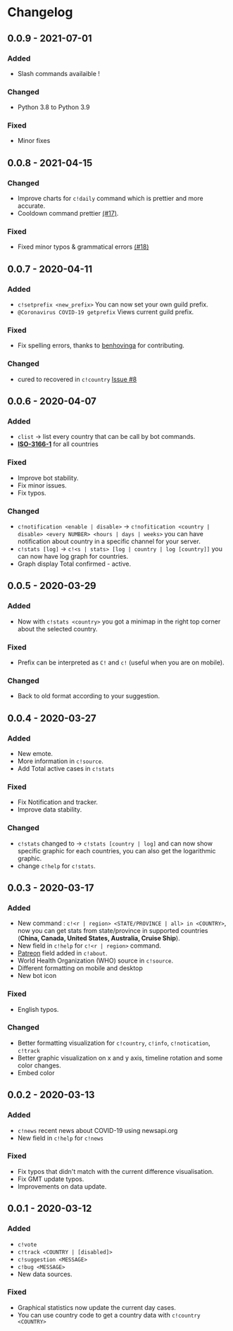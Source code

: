 # Changelog

## 0.0.9 - 2021-07-01

### Added

- Slash commands availaible !

### Changed

- Python 3.8 to Python 3.9

### Fixed

- Minor fixes

## 0.0.8 - 2021-04-15

### Changed

- Improve charts for `c!daily` command which is prettier and more accurate.
- Cooldown command prettier [(#17)](https://github.com/takitsu21/covid-19-tracker/pull/17).

### Fixed

- Fixed minor typos & grammatical errors [(#18)](https://github.com/takitsu21/covid-19-tracker/pull/18)

## 0.0.7 - 2020-04-11

### Added

- `c!setprefix <new_prefix>` You can now set your own guild prefix.
- `@Coronavirus COVID-19 getprefix` Views current guild prefix.

### Fixed

- Fix spelling errors, thanks to [benhovinga](https://github.com/benhovinga) for contributing.

### Changed

- cured to recovered in `c!country` [Issue #8](https://github.com/takitsu21/covid-19-tracker/issues/8)

## 0.0.6 - 2020-04-07

### Added

- `clist` -> list every country that can be call by bot commands.
- **[ISO-3166-1](https://fr.wikipedia.org/wiki/ISO_3166-1)** for all countries

### Fixed

- Improve bot stability.
- Fix minor issues.
- Fix typos.

### Changed

- `c!notification <enable | disable>` -> `c!nofitication <country | disable> <every NUMBER> <hours | days | weeks>` you can have notification about country in a specific channel for your server.
- `c!stats [log]` -> `c!<s | stats> [log | country | log [country]]` you can now have log graph for countries.
- Graph display Total confirmed - active.

## 0.0.5 - 2020-03-29

### Added

- Now with `c!stats <country>` you got a minimap in the right top corner about the selected country.

### Fixed

- Prefix can be interpreted as `C!` and `c!` (useful when you are on mobile).

### Changed

- Back to old format according to your suggestion.

## 0.0.4 - 2020-03-27

### Added

- New emote.
- More information in `c!source`.
- Add Total active cases in `c!stats`

### Fixed

- Fix Notification and tracker.
- Improve data stability.

### Changed

- `c!stats` changed to -> `c!stats [country | log]` and can now show specific graphic for each countries, you can also get the logarithmic graphic.
- change `c!help` for `c!stats`.


## 0.0.3 - 2020-03-17

### Added

- New command : `c!<r | region> <STATE/PROVINCE | all> in <COUNTRY>`,
  now you can get stats from state/province in supported countries
  (**China, Canada, United States, Australia, Cruise Ship**).
- New field in `c!help` for `c!<r | region>` command.
- [Patreon] field added in `c!about`.
- World Health Organization (WHO) source in `c!source`.
- Different formatting on mobile and desktop
- New bot icon

### Fixed

- English typos.

### Changed

- Better formatting visualization for `c!country`, `c!info`, `c!notication`, `c!track`
- Better graphic visualization on x and y axis, timeline rotation and some color changes.
- Embed color

## 0.0.2 - 2020-03-13

### Added

- `c!news` recent news about COVID-19 using newsapi.org
- New field in `c!help` for `c!news`

### Fixed

- Fix typos that didn't match with the current difference visualisation.
- Fix GMT update typos.
- Improvements on data update.

## 0.0.1 - 2020-03-12

### Added

- `c!vote`
- `c!track <COUNTRY | [disabled]>`
- `c!suggestion <MESSAGE>`
- `c!bug <MESSAGE>`
- New data sources.

### Fixed

- Graphical statistics now update the current day cases.
- You can use country code to get a country data with `c!country <COUNTRY>`

[Patreon]: https://www.patreon.com/takitsu